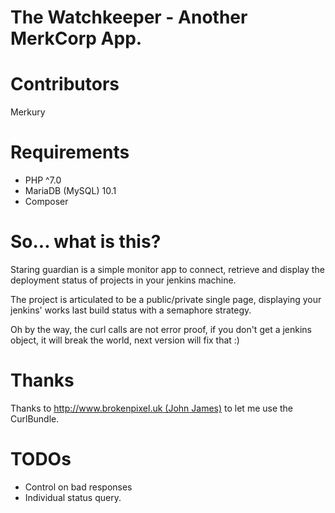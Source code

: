 The Watchkeeper - Another MerkCorp App.
======================

Contributors
======================
Merkury

Requirements
======================
* PHP ^7.0
* MariaDB (MySQL) 10.1
* Composer

So... what is this?
======================
Staring guardian is a simple monitor app to connect, retrieve and display the 
deployment status of projects in your jenkins machine.

The project is articulated to be a public/private single page, displaying
your jenkins' works last build status with a semaphore strategy.

Oh by the way, the curl calls are not error proof, if you don't get a jenkins object, it will break the world, next
version will fix that :)

Thanks
======================
Thanks to [http://www.brokenpixel.uk (John James)](http://www.brokenpixel.uk) to let me use the CurlBundle.
 
TODOs
======================

* Control on bad responses
* Individual status query.


